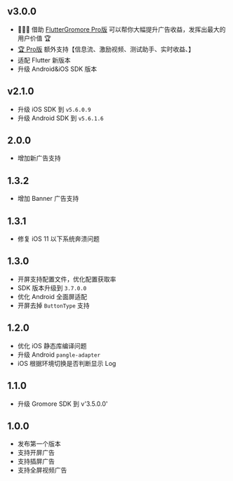 ## v3.0.0
* 🚀🚀🚀 借助 [FlutterGromore Pro版](https://flutterads.github.io/site/) 可以帮你大幅提升广告收益，发挥出最大的用户价值 🏆
* [🏆 Pro版](https://flutterads.github.io/site/) 额外支持【信息流、激励视频、测试助手、实时收益、】
* 适配 Flutter 新版本
* 升级 Android&iOS SDK 版本

## v2.1.0
* 升级 iOS SDK 到 `v5.6.0.9`
* 升级 Android SDK 到 `v5.6.1.6`

## 2.0.0
* 增加新广告支持
## 1.3.2
* 增加 Banner 广告支持
## 1.3.1
* 修复 iOS 11 以下系统奔溃问题
## 1.3.0
* 开屏支持配置文件，优化配置获取率
* SDK 版本升级到 `3.7.0.0`
* 优化 Android 全面屏适配
* 开屏去掉 `ButtonType` 支持


## 1.2.0
* 优化 iOS 静态库编译问题
* 升级 Android `pangle-adapter`
* iOS 根据环境切换是否判断显示 Log

## 1.1.0
* 升级 Gromore SDK 到 v'3.5.0.0'

## 1.0.0

* 发布第一个版本
* 支持开屏广告
* 支持插屏广告
* 支持全屏视频广告

